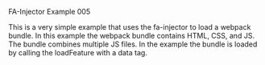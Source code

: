 FA-Injector Example 005

This is a very simple example that uses the fa-injector to load a webpack
bundle.  In this example the webpack bundle contains HTML, CSS, and JS. The bundle combines multiple JS files.  In the example the bundle is loaded by calling the loadFeature with a data tag.
